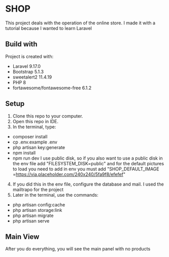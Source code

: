 
# SHOP


This project deals with the operation of the online store. I made it with a tutorial because I wanted to learn Laravel


## Build with
Project is created with:
* Laravel 9.17.0
* Bootstrap 5.1.3
* sweetalert2 11.4.19
* PHP 8
* fortawesome/fontawesome-free 6.1.2

    
## Setup
1. Clone this repo to your computer.
2. Open this repo in IDE.
3. In the terminal, type:
* composer install
* cp .env.example .env
* php artisan key:generate
* npm install
* npm run dev
I use public disk, so if you also want to use a public disk in the env file add
"FILESYSTEM_DISK=public" and for the default pictures to load you need to add in env
you must add "SHOP_DEFAULT_IMAGE =https://via.placeholder.com/240x240/5fa9f8/efefef"

4. If you did this in the env file, configure the database and mail. I used the mailtrapo for the project
5. Later in the terminal, use the commands:
* php artisan config:cache
* php artisan storage:link
* php artisan migrate
* php artisan serve


## Main View

After you do everything, you will see the main panel with no products
